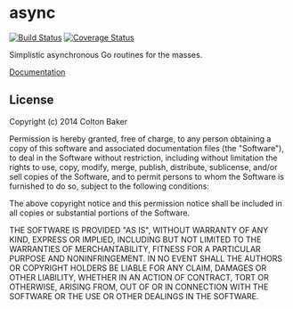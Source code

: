 # async

[![Build Status](https://travis-ci.org/Southern/async.svg?branch=master)](https://travis-ci.org/Southern/async) [![Coverage Status](https://coveralls.io/repos/Southern/async/badge.png?branch=master)](https://coveralls.io/r/Southern/async?branch=master)

Simplistic asynchronous Go routines for the masses.

[Documentation](https://godoc.org/github.com/Southern/async)

## License
Copyright (c) 2014 Colton Baker

Permission is hereby granted, free of charge, to any person obtaining a copy of this software and associated documentation files (the "Software"), to deal in the Software without restriction, including without limitation the rights to use, copy, modify, merge, publish, distribute, sublicense, and/or sell copies of the Software, and to permit persons to whom the Software is furnished to do so, subject to the following conditions:

The above copyright notice and this permission notice shall be included in all copies or substantial portions of the Software.

THE SOFTWARE IS PROVIDED "AS IS", WITHOUT WARRANTY OF ANY KIND, EXPRESS OR IMPLIED, INCLUDING BUT NOT LIMITED TO THE WARRANTIES OF MERCHANTABILITY, FITNESS FOR A PARTICULAR PURPOSE AND NONINFRINGEMENT. IN NO EVENT SHALL THE AUTHORS OR COPYRIGHT HOLDERS BE LIABLE FOR ANY CLAIM, DAMAGES OR OTHER LIABILITY, WHETHER IN AN ACTION OF CONTRACT, TORT OR OTHERWISE, ARISING FROM, OUT OF OR IN CONNECTION WITH THE SOFTWARE OR THE USE OR OTHER DEALINGS IN THE SOFTWARE.
